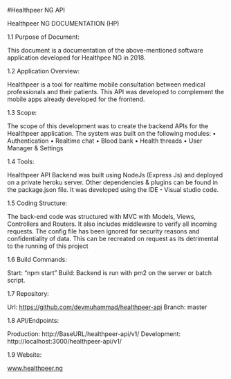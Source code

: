 
#Healthpeer NG API


Healthpeer NG DOCUMENTATION (HP) 

1.1 Purpose of Document:

This document is a documentation of the above-mentioned software application developed for Healthpee NG in 2018.

1.2 Application Overview: 

Healthpeer is a tool for realtime mobile consultation between medical professionals and their patients. This API was developed to complement the mobile apps already developed for the frontend.

1.3 Scope: 

The scope of this development was to create the backend APIs for the Healthpeer application. The system was built on the following modules:
• Authentication
• Realtime chat
• Blood bank
• Health threads
• User Manager & Settings

1.4 Tools: 

Healthpeer API Backend was built using NodeJs (Express Js) and deployed on a private heroku server.
Other dependencies & plugins can be found in the package.json file. It was developed using the IDE - Visual studio code.

1.5 Coding Structure:

The back-end code was structured with MVC with Models, Views, Controllers and Routers. It also includes middleware to verify all incoming requests. The config file has been ignored for security reasons and confidentiality of data. This can be recreated on request as its detrimental to the running of this project

1.6 Build Commands:

Start: “npm start”
Build: Backend is run with pm2 on the server or batch script.

1.7 Repository:

Url: https://github.com/devmuhammad/healthpeer-api
Branch: master

1.8 API/Endpoints:

Production: http://BaseURL/healthpeer-api/v1/ Development: http://localhost:3000/healthpeer-api/v1/

1.9 Website:

www.healthpeer.ng
